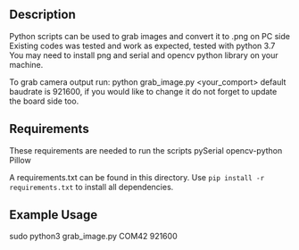 ## Description

Python scripts can be used to grab images and convert it to .png on PC side
Existing codes was tested and work as expected, tested with python 3.7
You may need to install png and serial and opencv python library on your machine.

To grab camera output run:  python grab_image.py <your_comport> <baudrate>
default baudrate is 921600, if you would like to change it do not forget 
to update the board side too.

## Requirements

These requirements are needed to run the scripts
pySerial
opencv-python
Pillow

A requirements.txt can be found in this directory.  Use `pip install -r requirements.txt` to install all dependencies.

## Example Usage

sudo python3 grab_image.py COM42 921600
